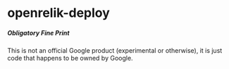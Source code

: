 # openrelik-deploy

##### Obligatory Fine Print

This is not an official Google product (experimental or otherwise), it is just code that happens to be owned by Google.
